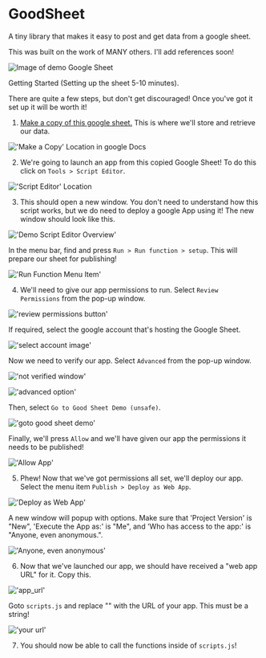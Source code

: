 # GoodSheet
A tiny library that makes it easy to post and get data from a google sheet.

This was built on the work of MANY others. I'll add references soon!

![Image of demo Google Sheet](https://raw.githubusercontent.com/Luxapodular/GoodSheet/master/images/overview.png)

Getting Started (Setting up the sheet 5-10 minutes). 

There are quite a few steps, but don't get discouraged! Once you've got it set up it will be worth it! 

1. [Make a copy of this google sheet.](https://docs.google.com/spreadsheets/d/1vjSlMeILJqPGeXxj_Kv6v1m2rZtuSYpBbz6UGlDz45o/edit?usp=sharing) This is where we'll store and retrieve our data. 

!['Make a Copy' Location in google Docs](https://raw.githubusercontent.com/Luxapodular/GoodSheet/master/images/make_copy.png)

2. We're going to launch an app from this copied Google Sheet! To do this click on `Tools > Script Editor`.

!['Script Editor' Location](https://raw.githubusercontent.com/Luxapodular/GoodSheet/master/images/script_editor.png)

3. This should open a new window. You don't need to understand how this script works, but we do need to deploy a google App using it! The new window should look like this.

!['Demo Script Editor Overview'](https://raw.githubusercontent.com/Luxapodular/GoodSheet/master/images/demo_overview.png)

In the menu bar, find and press `Run > Run function > setup`. This will prepare our sheet for publishing!

!['Run Function Menu Item'](https://raw.githubusercontent.com/Luxapodular/GoodSheet/master/images/run_function.png)

4. We'll need to give our app permissions to run. Select `Review Permissions` from the pop-up window. 

!['review permissions button'](https://raw.githubusercontent.com/Luxapodular/GoodSheet/master/images/review_permissions.png)

If required, select the google account that's hosting the Google Sheet. 

!['select account image'](https://raw.githubusercontent.com/Luxapodular/GoodSheet/master/images/select_account.png)

Now we need to verify our app. Select `Advanced` from the pop-up window. 

!['not verified window'](https://raw.githubusercontent.com/Luxapodular/GoodSheet/master/images/not_verified.png)

!['advanced option'](https://raw.githubusercontent.com/Luxapodular/GoodSheet/master/images/advanced.png)

Then, select `Go to Good Sheet Demo (unsafe)`. 

!['goto good sheet demo'](https://raw.githubusercontent.com/Luxapodular/GoodSheet/master/images/goto_sheet.png)

Finally, we'll press `Allow` and we'll have given our app the permissions it needs to be published!

!['Allow App'](https://raw.githubusercontent.com/Luxapodular/GoodSheet/master/images/allow.png)

5. Phew! Now that we've got permissions all set, we'll deploy our app. Select the menu item `Publish > Deploy as Web App`. 

!['Deploy as Web App'](https://raw.githubusercontent.com/Luxapodular/GoodSheet/master/images/deploy.png)

A new window will popup with options. Make sure that 'Project Version' is "New", 'Execute the App as:' is "Me", and 'Who has access to the app:' is "Anyone, even anonymous.".

!['Anyone, even anonymous'](https://raw.githubusercontent.com/Luxapodular/GoodSheet/master/images/anyone.png)

6. Now that we've launched our app, we should have received a "web app URL" for it. Copy this. 

!['app_url'](https://raw.githubusercontent.com/Luxapodular/GoodSheet/master/images/app_url.png)

Goto `scripts.js` and replace "<Your App URL>" with the URL of your app. This must be a string! 

!['your url'](https://raw.githubusercontent.com/Luxapodular/GoodSheet/master/images/your_url.png)

7. You should now be able to call the functions inside of `scripts.js`!

